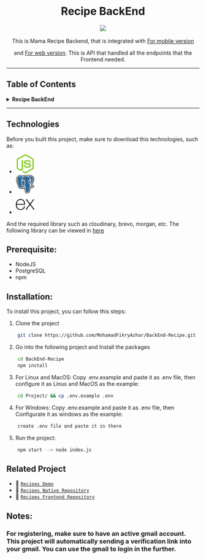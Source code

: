<div align="center">
    <h1>Recipe BackEnd</h1>
    <image src="https://github.com/MohamadFikryAzhar/RecipeMobile/blob/main/src/assets/pijarfoodbootsplash.png" width="230">
    <p>This is Mama Recipe Backend, that is integrated with <a href="https://github.com/MohamadFikryAzhar/RecipeMobile">For mobile version</a></p> and <a href="https://github.com/MohamadFikryAzhar/FrontEnd-Recipe">For web version</a>. This is API that handled all the endpoints that the Frontend needed.</p>
</div>

---

## Table of Contents

<details>
  <summary><strong>Recipe BackEnd</strong></summary>

  1. [Overview](#overview)
  2. [Technologies](#technologies)
  3. [Prerequisite](#prerequisite)
  4. [Installation](#installation)
  5. [Related Project](#related-project)
  6. [Notes](#notes)

</details>

  
---

## Technologies

<div align="left">
    Before you built this project, make sure to download this technologies, such as:
    <ul>
        <li><a href="https://nodejs.org/en"><img src="https://github.com/devicons/devicon/blob/master/icons/nodejs/nodejs-original.svg" alt="nodejs" width="50"></a></li>
        <li><a href="https://www.postgresql.org/"><img src="https://github.com/devicons/devicon/blob/master/icons/postgresql/postgresql-original.svg" alt="postgresql" width="50"></a></li>
        <li><a href="https://expressjs.com/"><img src="https://github.com/devicons/devicon/blob/master/icons/express/express-original.svg" alt="expressjs" width="50"></a></li>
    </ul>
    And the required library such as cloudinary, brevo, morgan, etc. The following library can be viewed in <a href="https://github.com/MohamadFikryAzhar/BackEnd-Recipe/blob/main/package.json">here</a>
</div>

## Prerequisite:
- NodeJS
- PostgreSQL
- npm

## Installation:

To install this project, you can follow this steps:

1. Clone the project 
```sh
    git clone https://github.com/MohamadFikryAzhar/BackEnd-Recipe.git
```
2. Go into the following project and Install the packages 
```sh
    cd BackEnd-Recipe
    npm install
```
3. For Linux and MacOS:
    Copy .env.example and paste it as .env file, then configure it as Linux and MacOS as the example:
```sh
    cd Project/ && cp .env.example .env
```
4. For Windows:
    Copy .env.example and paste it as .env file, then Configurate it as windows as the example:
```sh
    create .env file and paste it in there
```
5. Run the project:
```sh
    npm start --> node index.js
```

## Related Project
* 🚀 [`Recipes Demo`](https://food-recipe-website-nine.vercel.app)
* 🚀 [`Recipes Native Repository`](https://github.com/MohamadFikryAzhar/RecipeMobile)
* 🚀 [`Recipes Frontend Repository`](https://github.com/MohamadFikryAzhar/FrontEnd-Recipe)

## Notes:
### For registering, make sure to have an active gmail account. This project will automatically sending a verification link into your gmail. You can use the gmail to login in the further.